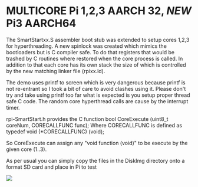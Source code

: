 # MULTICORE Pi 1,2,3 AARCH 32, *NEW* Pi3 AARCH64 
>
The SmartStartxx.S assembler boot stub was extended to setup cores 1,2,3 for hyperthreading. A new spinlock was created which mimics the bootloaders but is C compiler safe. To do that registers that would be trashed by C routines where restored when the core process is called. In addition to that each core has its own stack the size of which is controlled by the new matching linker file (rpixx.ld).
>
The demo uses printf to screen which is very dangerous because printf is not re-entrant so I took a bit of care to avoid clashes using it. Please don't try and take using printf too far what is expected is you setup proper thread safe C code. The random core hyperthread calls are cause by the interrupt timer.
>
 rpi-SmartStart.h provides the C 
function bool CoreExecute (uint8_t coreNum, CORECALLFUNC func);
Where CORECALLFUNC is defined as
typedef void (*CORECALLFUNC) (void);
>
So CoreExecute can assign any "void function (void)" to be execute by the given core (1..3).
>
 As per usual you can simply copy the files in the DiskImg directory onto a format SD card and place in Pi to test
>
![](https://github.com/LdB-ECM/Raspberry-Pi/blob/master/Images/Multicore.jpg)
